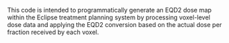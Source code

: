 This code is intended to programmatically generate an EQD2 dose map within the Eclipse treatment planning system by processing voxel-level dose data and applying the EQD2 conversion based on the actual dose per fraction received by each voxel.
